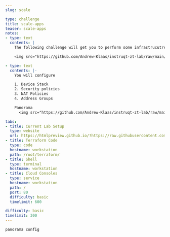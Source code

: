 ```yaml
---
slug: scale

type: challenge
title: scale-apps
teaser: scale-apps
notes:
- type: text
  contents: |
    The following challenge will get you to perform some infrastrucutre as code on your panormam device.

    <img src="https://github.com/Andrew-Klaas/instruqt-zt-lab/raw/main/assets/diagrams/0-auth.png" width=800px height=400px>

- type: text
  contents: |-
    You will configure 

    1. Device Stack
    2. Security policies
    3. NAT Policies
    4. Address Groups

    Panorama 
      <img src="https://github.com/Andrew-Klaas/instruqt-zt-lab/raw/main/assets/diagrams/0-auth.png" width=800px height=400px>

tabs:
- title: Current Lab Setup
  type: website
  url: https://htmlpreview.github.io/?https://raw.githubusercontent.com/hashicorp/field-workshops-consul/pan-azure-nia/instruqt-tracks/pan-azure-network-infrastructure-automation/assets/images/mainimage.html
- title: Terraform Code
  type: code
  hostname: workstation
  path: /root/terraform/
- title: Shell
  type: terminal
  hostname: workstation
- title: Cloud Consoles
  type: service
  hostname: workstation
  path: /
  port: 80
  difficulty: basic
  timelimit: 600

difficulty: basic
timelimit: 300
---
```

    panorama config  

    